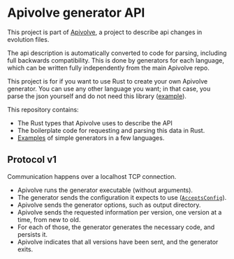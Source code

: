 
# Apivolve generator API

This project is part of [Apivolve](https://github.com/mverleg/apivolve), a project to describe api changes in evolution files.

The api description is automatically converted to code for parsing, including full backwards compatibility. This is done by generators for each language, which can be written fully independently from the main Apivolve repo.

This project is for if you want to use Rust to create your own Apivolve generator. You can use any other language you want; in that case, you parse the json yourself and do not need this library ([example](./examples/apivolve-gen1-python-example)).

This repository contains:

* The Rust types that Apivolve uses to describe the API
* The boilerplate code for requesting and parsing this data in Rust.
* [Examples](./examples/) of simple generators in a few languages.

## Protocol v1

Communication happens over a localhost TCP connection.

* Apivolve runs the generator executable (without arguments).
* The generator sends the configuration it expects to use ([`AcceptsConfig`](./src/gen1/connect/accepts.rs)).
* Apivolve sends the generator options, such as output directory.
* Apivolve sends the requested information per version, one version at a time, from new to old.
* For each of those, the generator generates the necessary code, and persists it.
* Apivolve indicates that all versions have been sent, and the generator exits.

